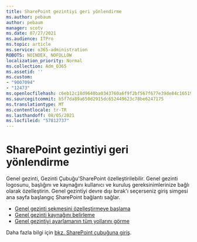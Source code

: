 ```yaml
---
title: SharePoint gezintiyi geri yönlendirme
ms.author: pebaum
author: pebaum
manager: scotv
ms.date: 07/27/2021
ms.audience: ITPro
ms.topic: article
ms.service: o365-administration
ROBOTS: NOINDEX, NOFOLLOW
localization_priority: Normal
ms.collection: Adm_O365
ms.assetid: ''
ms.custom:
- "9007094"
- "12473"
ms.openlocfilehash: c6eb12c18d9640ba0343760a6f9f2bf567f677e39de84c16519327c2f24d4447
ms.sourcegitcommit: b5f7da89a650d2915dc652449623c78be6247175
ms.translationtype: MT
ms.contentlocale: tr-TR
ms.lasthandoff: 08/05/2021
ms.locfileid: "57812737"
---
```

# <a name="sharepoint-global-navigation"></a>SharePoint gezintiyi geri yönlendirme

Genel gezinti, Gezinti Çubuğu'SharePoint özelleştirilebilir. Genel gezinti logosunu, başlığını ve kaynağını kullanıcı ve kuruluş gereksinimlerinize bağlı olarak özelleştirin. Genel gezintiyi devre dışı bırak'ı seçerseniz giriş simgesi ana sayfa başlangıç SharePoint bağlantı sağlar.

- [Genel gezinti sekmesini özelleştirmeye başlama](/SharePoint/sharepoint-app-bar?WT.mc_id=365AdminCSH_SupportCentral#get-started-customizing-the-global-navigation-tab)
- [Genel gezinti kaynağını belirleme](/SharePoint/sharepoint-app-bar?WT.mc_id=365AdminCSH_SupportCentral#determine-the-global-navigation-source-depending-on-your-home-sites-configuration)
- [Genel gezintiyi ayarlamanın tüm yollarını görme](/SharePoint/sharepoint-app-bar?WT.mc_id=365AdminCSH_SupportCentral#see-all-the-different-ways-you-can-set-up-global-navigation)

Daha fazla bilgi için [bkz. SharePoint çubuğuna giriş](/sharepoint/sharepoint-app-bar). 

